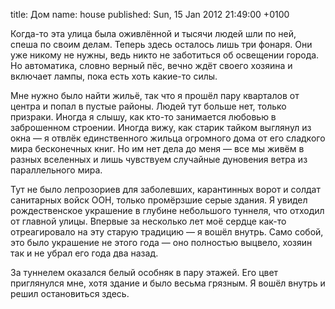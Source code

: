 title: Дом
name: house
published: Sun, 15 Jan 2012 21:49:00 +0100

Когда-то эта улица была оживлённой и тысячи людей шли по ней, спеша по своим делам. Теперь здесь осталось лишь три фонаря. Они уже никому не нужны, ведь никто не заботиться об освещении города. Но автоматика, словно верный пёс, вечно ждёт своего хозяина и включает лампы, пока есть хоть какие-то силы.

Мне нужно было найти жильё, так что я прошёл пару кварталов от центра и попал в пустые районы. Людей тут больше нет, только призраки. Иногда я слышу, как кто-то занимается любовью в заброшенном строении. Иногда вижу, как старик тайком выглянул из окна — я отвлёк единственного жильца огромного дома от его сладкого мира бесконечных книг. Но им нет дела до меня — все мы живём в разных вселенных и лишь чувствуем случайные дуновения ветра из параллельного мира.

Тут не было лепрозориев для заболевших, карантинных ворот и солдат санитарных войск ООН, только промёрзшие серые здания. Я увидел рождественское украшение в глубине небольшого туннеля, что отходил от главной улицы. Впервые за несколько лет моё сердце как-то отреагировало на эту старую традицию — я вошёл внутрь.
Само собой, это было украшение не этого года — оно полностью выцвело, хозяин так и не убрал его года два назад.

За туннелем оказался белый особняк в пару этажей. Его цвет приглянулся мне, хотя здание и было весьма грязным. Я вошёл внутрь и решил остановиться здесь.

